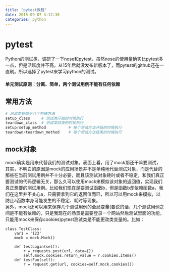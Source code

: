 ```yaml
---
title: "pytest教程"
date: 2015-09-07 3:12:30
categories: python
---
```

# pytest
Python的测试类，调研了一下nose和pytest，虽然nose的使用量确实比pytest多一点，但是活跃度并不高，从15年后就没发布新版本了，而pytest的github还在一直刷。所以选择了pytest来学习python的测试。

#### 单元测试原则：分离、简单，两个测试用例不能有任何依赖

## 常用方法

```python
# 测试类有如下几个特殊方法
setup_class 	# 测试类开始的时候执行
teardown_class	# 测试类结束的时候执行
setup/setup_method			# 每个测试方法开始的时候执行
teardown/teardown_method	# 每个测试方法结束的时候执行
```

## mock对象
mock确实是用来代替我们的测试对象。表面上看，用了mock那还干嘛要测试，其实，不明白的原因是mock的应用场景并不是单纯地代替测试对象，而是代替的那些在当前测试用例并不十分必要，而且该测试对象耗时或者不稳定，和我们真正要测试的代码逻辑无关，那么久可以使用mock来模拟该对象的返回值，实现我们真正想要的测试用例。比如我们现在是要测试函数b，但是函数b却依赖函数a，我们在这里并不关心a，只需要拿到它的返回值而已，所以可以用mock来模拟，以防止a函数本身可能发生的不稳定、耗时等现象。  
另外，mock还可以用来保存几个测试用例的全局变量(要说的话，几个测试用例之间是不能有依赖的，只是我现在的场景是需要登录一个网站然后测试里面的功能，只能用mock来保存cookies)pytest测试类是不能更改类变量的。比如：

	class TestClass:
		var1 = '123'
		mock = mock.Mock()
		
		def testLogin(self):
			r = requests.post(url, data={})
			self.mock.cookies.return_value = r.cookies.items()
		def testFun(self):
			r = request.get(url, cookies=self.mock.cookies())
